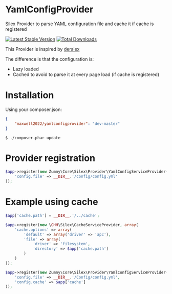 YamlConfigProvider
==================

Silex Provider to parse YAML configuration file and cache it if cache is registered

[![Latest Stable Version](https://poser.pugx.org/maxwell2022/yamlconfigprovider/v/stable.png)](https://packagist.org/packages/maxwell2022/yamlconfigprovider) [![Total Downloads](https://poser.pugx.org/maxwell2022/yamlconfigprovider/downloads.png)](https://packagist.org/packages/maxwell2022/yamlconfigprovider)


This Provider is inspired by [deralex](https://github.com/deralex/YamlConfigServiceProvider)

The difference is that the configuration is:
- Lazy loaded
- Cached to avoid to parse it at every page load (if cache is registered)

# Installation

Using your composer.json:

```json
{
    "maxwell2022/yamlconfigprovider": "dev-master"
}
```

```shell
$ ./composer.phar update
```

# Provider registration

```php
$app->register(new Zumny\Core\Silex\Provider\YamlConfigServiceProvider(), array(
    'config.file' => __DIR__.'/config/config.yml'
));
```

# Example using cache

```php
$app['cache.path'] = __DIR__.'/../cache';

$app->register(new \CHH\Silex\CacheServiceProvider, array(
    'cache.options' => array(
        'default' => array('driver' => 'apc'),
        'file' => array(
            'driver' => 'filesystem',
            'directory' => $app['cache.path']
        )
    )
));

$app->register(new Zumny\Core\Silex\Provider\YamlConfigServiceProvider(), array(
    'config.file' => __DIR__.'/Config/config.yml',
    'config.cache' => $app['cache']
));
```

